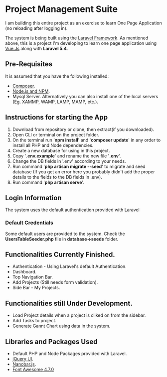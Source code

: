 <h1>Project Management Suite</h1>
<p>
	I am building this entire project as an exercise to learn One Page Application (no reloading after logging in).
</p>

<p>
	The system is being built using the <a href="https://laravel.com/">Laravel Framework</a>. As mentioned above, this is a project I'm
	developing to learn one page application using <a href="https://vuejs.org/">Vue.Js</a> along with <strong>Laravel 5.4</strong>.
</p>

<h2>Pre-Requisites</h2>
<p>It is assumed that you have the following installed:</p>
<ul>
	<li><a href="https://getcomposer.org/">Composer</a>.</li>
	<li><a href="https://nodejs.org/">Node.js and NPM</a>.</li>
	<li>Mysql Server. Alternatively you can also install one of the local servers (Eg. XAMMP, WAMP, LAMP, MAMP, etc.).</li>
</ul>

<h2>Instructions for starting the App</h2>
<ol>
	<li>Download from repository or clone, then extract(if you downloaded).</li>
	<li>Open CLI or terminal on the project folder.</li>
	<li>On the terminal run '<b>npm install</b>' and '<b>composer update</b>' in any order to install all PHP and Node dependencies.</li>
	<li>Create a new database for using in this project.</li>
	<li>Copy '<b>.env.example</b>' and rename the new file '<b>.env</b>'.</li>
	<li>Change the DB fields in '.env' according to your needs.</li>
	<li>Run command '<b>php artisan migrate --seed</b>' to migrate and seed database (If you get an error here you probably didn't add the proper details to the fields to the DB fields in .env).</li>
	<li>Run command '<b>php artisan serve</b>'.</li>
</ol>

<h2>Login Information</h2>
<p>The system uses the default authentication provided with Laravel</p>
<h3>Default Credentials</h3>
<p>Some default users are provided to the system. Check the <b>UsersTableSeeder.php</b> file in <b>database->seeds</b> folder.</p>

<h2>Functionalities Currently Finished.</h2>
<ul>
	<li>Authentication - Using Laravel's default Authentication.</li>
	<li>Dashboard.</li>
	<li>Top Navigation Bar.</li>
	<li>Add Projects (Still needs form validation).</li>
	<li>Side Bar - My Projects.</li>
</ul>

<h2>Functionalities still Under Development.</h2>
<ul>
	<li>Load Project details when a project is cliked on from the sidebar.</li>
	<li>Add Tasks to project.</li>
	<li>Generate Gannt Chart using data in the system.</li>
</ul>

<h2>Libraries and Packages Used</h2>
<ul>
	<li>Default PHP and Node Packages provided with Laravel.</li>
	<li><a href="https://jqueryui.com/">jQuery UI</a>.</li>
	<li><a href="https://github.com/jacoborus/nanobar">Nanobar.js</a>.</li>
	<li><a href="http://fontawesome.io/">Font Awesome 4.7.0</a></li>
</ul>